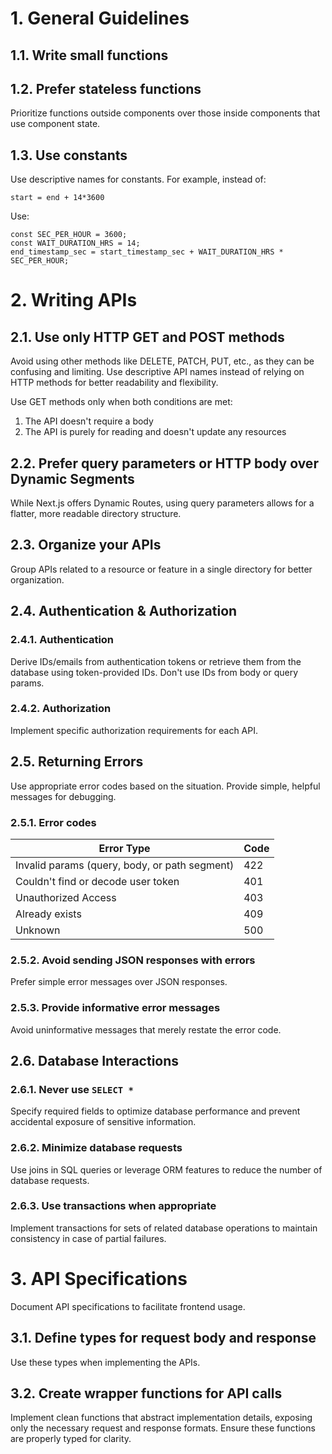 # 1. General Guidelines

## 1.1. Write small functions

## 1.2. Prefer stateless functions
Prioritize functions outside components over those inside components that use component state.

## 1.3. Use constants
Use descriptive names for constants. For example, instead of:
```
start = end + 14*3600
```
Use:
```
const SEC_PER_HOUR = 3600;
const WAIT_DURATION_HRS = 14;
end_timestamp_sec = start_timestamp_sec + WAIT_DURATION_HRS * SEC_PER_HOUR;
```

# 2. Writing APIs

## 2.1. Use only HTTP GET and POST methods
Avoid using other methods like DELETE, PATCH, PUT, etc., as they can be confusing and limiting. Use descriptive API names instead of relying on HTTP methods for better readability and flexibility.

Use GET methods only when both conditions are met:
1. The API doesn't require a body
2. The API is purely for reading and doesn't update any resources

## 2.2. Prefer query parameters or HTTP body over Dynamic Segments
While Next.js offers Dynamic Routes, using query parameters allows for a flatter, more readable directory structure.

## 2.3. Organize your APIs
Group APIs related to a resource or feature in a single directory for better organization.

## 2.4. Authentication & Authorization

### 2.4.1. Authentication
Derive IDs/emails from authentication tokens or retrieve them from the database using token-provided IDs. Don't use IDs from body or query params.

### 2.4.2. Authorization
Implement specific authorization requirements for each API.

## 2.5. Returning Errors
Use appropriate error codes based on the situation. Provide simple, helpful messages for debugging.

### 2.5.1. Error codes
| Error Type                                     | Code |
| ---------------------------------------------- | ---- |
| Invalid params (query, body, or path segment)  | 422  |
| Couldn't find or decode user token             | 401  |
| Unauthorized Access                            | 403  |
| Already exists                                 | 409  |
| Unknown                                        | 500  |

### 2.5.2. Avoid sending JSON responses with errors
Prefer simple error messages over JSON responses.

### 2.5.3. Provide informative error messages
Avoid uninformative messages that merely restate the error code.

## 2.6. Database Interactions

### 2.6.1. Never use `SELECT *`
Specify required fields to optimize database performance and prevent accidental exposure of sensitive information.

### 2.6.2. Minimize database requests
Use joins in SQL queries or leverage ORM features to reduce the number of database requests.

### 2.6.3. Use transactions when appropriate
Implement transactions for sets of related database operations to maintain consistency in case of partial failures.

# 3. API Specifications
Document API specifications to facilitate frontend usage.

## 3.1. Define types for request body and response
Use these types when implementing the APIs.

## 3.2. Create wrapper functions for API calls
Implement clean functions that abstract implementation details, exposing only the necessary request and response formats. Ensure these functions are properly typed for clarity.

